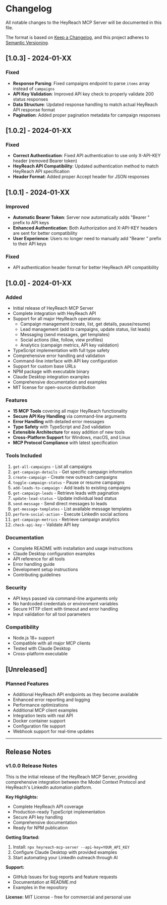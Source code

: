 # Changelog

All notable changes to the HeyReach MCP Server will be documented in this file.

The format is based on [Keep a Changelog](https://keepachangelog.com/en/1.0.0/),
and this project adheres to [Semantic Versioning](https://semver.org/spec/v2.0.0.html).

## [1.0.3] - 2024-01-XX

### Fixed
- **Response Parsing**: Fixed campaigns endpoint to parse `items` array instead of `campaigns`
- **API Key Validation**: Improved API key check to properly validate 200 status responses
- **Data Structure**: Updated response handling to match actual HeyReach API response format
- **Pagination**: Added proper pagination metadata for campaign responses

## [1.0.2] - 2024-01-XX

### Fixed
- **Correct Authentication**: Fixed API authentication to use only X-API-KEY header (removed Bearer token)
- **HeyReach API Compatibility**: Updated authentication method to match HeyReach API specification
- **Header Format**: Added proper Accept header for JSON responses

## [1.0.1] - 2024-01-XX

### Improved
- **Automatic Bearer Token**: Server now automatically adds "Bearer " prefix to API keys
- **Enhanced Authentication**: Both Authorization and X-API-KEY headers are sent for better compatibility
- **User Experience**: Users no longer need to manually add "Bearer " prefix to their API keys

### Fixed
- API authentication header format for better HeyReach API compatibility

## [1.0.0] - 2024-01-XX

### Added
- Initial release of HeyReach MCP Server
- Complete integration with HeyReach API
- Support for all major HeyReach operations:
  - Campaign management (create, list, get details, pause/resume)
  - Lead management (add to campaigns, update status, list leads)
  - Messaging (send messages, get templates)
  - Social actions (like, follow, view profiles)
  - Analytics (campaign metrics, API key validation)
- TypeScript implementation with full type safety
- Comprehensive error handling and validation
- Command-line interface with API key configuration
- Support for custom base URLs
- NPM package with executable binary
- Claude Desktop integration examples
- Comprehensive documentation and examples
- MIT license for open-source distribution

### Features
- **15 MCP Tools** covering all major HeyReach functionality
- **Secure API Key Handling** via command-line arguments
- **Error Handling** with detailed error messages
- **Type Safety** with TypeScript and Zod validation
- **Extensible Architecture** for easy addition of new tools
- **Cross-Platform Support** for Windows, macOS, and Linux
- **MCP Protocol Compliance** with latest specification

### Tools Included
1. `get-all-campaigns` - List all campaigns
2. `get-campaign-details` - Get specific campaign information
3. `create-campaign` - Create new outreach campaigns
4. `toggle-campaign-status` - Pause or resume campaigns
5. `add-leads-to-campaign` - Add leads to existing campaigns
6. `get-campaign-leads` - Retrieve leads with pagination
7. `update-lead-status` - Update individual lead status
8. `send-message` - Send direct messages to leads
9. `get-message-templates` - List available message templates
10. `perform-social-action` - Execute LinkedIn social actions
11. `get-campaign-metrics` - Retrieve campaign analytics
12. `check-api-key` - Validate API key

### Documentation
- Complete README with installation and usage instructions
- Claude Desktop configuration examples
- API reference for all tools
- Error handling guide
- Development setup instructions
- Contributing guidelines

### Security
- API keys passed via command-line arguments only
- No hardcoded credentials or environment variables
- Secure HTTP client with timeout and error handling
- Input validation for all tool parameters

### Compatibility
- Node.js 18+ support
- Compatible with all major MCP clients
- Tested with Claude Desktop
- Cross-platform executable

## [Unreleased]

### Planned Features
- Additional HeyReach API endpoints as they become available
- Enhanced error reporting and logging
- Performance optimizations
- Additional MCP client examples
- Integration tests with real API
- Docker container support
- Configuration file support
- Webhook support for real-time updates

---

## Release Notes

### v1.0.0 Release Notes

This is the initial release of the HeyReach MCP Server, providing comprehensive integration between the Model Context Protocol and HeyReach's LinkedIn automation platform.

**Key Highlights:**
- Complete HeyReach API coverage
- Production-ready TypeScript implementation
- Secure API key handling
- Comprehensive documentation
- Ready for NPM publication

**Getting Started:**
1. Install: `npx heyreach-mcp-server --api-key=YOUR_API_KEY`
2. Configure Claude Desktop with provided examples
3. Start automating your LinkedIn outreach through AI

**Support:**
- GitHub Issues for bug reports and feature requests
- Documentation at README.md
- Examples in the repository

**License:**
MIT License - free for commercial and personal use
